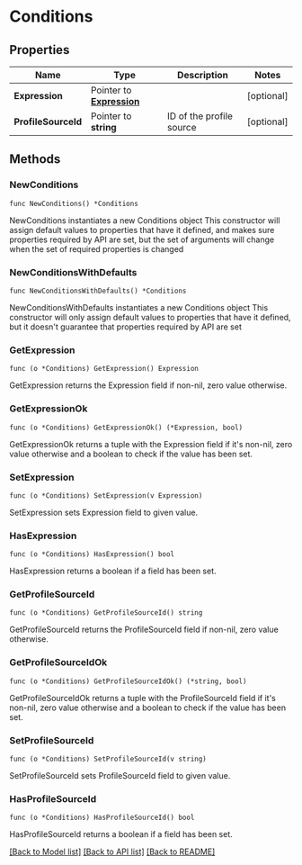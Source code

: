 # Conditions

## Properties

Name | Type | Description | Notes
------------ | ------------- | ------------- | -------------
**Expression** | Pointer to [**Expression**](Expression.md) |  | [optional] 
**ProfileSourceId** | Pointer to **string** | ID of the profile source | [optional] 

## Methods

### NewConditions

`func NewConditions() *Conditions`

NewConditions instantiates a new Conditions object
This constructor will assign default values to properties that have it defined,
and makes sure properties required by API are set, but the set of arguments
will change when the set of required properties is changed

### NewConditionsWithDefaults

`func NewConditionsWithDefaults() *Conditions`

NewConditionsWithDefaults instantiates a new Conditions object
This constructor will only assign default values to properties that have it defined,
but it doesn't guarantee that properties required by API are set

### GetExpression

`func (o *Conditions) GetExpression() Expression`

GetExpression returns the Expression field if non-nil, zero value otherwise.

### GetExpressionOk

`func (o *Conditions) GetExpressionOk() (*Expression, bool)`

GetExpressionOk returns a tuple with the Expression field if it's non-nil, zero value otherwise
and a boolean to check if the value has been set.

### SetExpression

`func (o *Conditions) SetExpression(v Expression)`

SetExpression sets Expression field to given value.

### HasExpression

`func (o *Conditions) HasExpression() bool`

HasExpression returns a boolean if a field has been set.

### GetProfileSourceId

`func (o *Conditions) GetProfileSourceId() string`

GetProfileSourceId returns the ProfileSourceId field if non-nil, zero value otherwise.

### GetProfileSourceIdOk

`func (o *Conditions) GetProfileSourceIdOk() (*string, bool)`

GetProfileSourceIdOk returns a tuple with the ProfileSourceId field if it's non-nil, zero value otherwise
and a boolean to check if the value has been set.

### SetProfileSourceId

`func (o *Conditions) SetProfileSourceId(v string)`

SetProfileSourceId sets ProfileSourceId field to given value.

### HasProfileSourceId

`func (o *Conditions) HasProfileSourceId() bool`

HasProfileSourceId returns a boolean if a field has been set.


[[Back to Model list]](../README.md#documentation-for-models) [[Back to API list]](../README.md#documentation-for-api-endpoints) [[Back to README]](../README.md)


